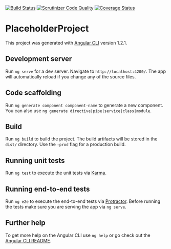 [![Build Status](https://travis-ci.org/Paikz/placeholder-client.svg?branch=master)](https://travis-ci.org/Paikz/placeholder-client)
[![Scrutinizer Code Quality](https://scrutinizer-ci.com/g/Paikz/placeholder-client/badges/quality-score.png?b=master)](https://scrutinizer-ci.com/g/Paikz/placeholder-client/?branch=master)
[![Coverage Status](https://coveralls.io/repos/github/Paikz/placeholder-client/badge.svg?branch=master)](https://coveralls.io/github/Paikz/placeholder-client?branch=master)

# PlaceholderProject

This project was generated with [Angular CLI](https://github.com/angular/angular-cli) version 1.2.1.

## Development server

Run `ng serve` for a dev server. Navigate to `http://localhost:4200/`. The app will automatically reload if you change any of the source files.

## Code scaffolding

Run `ng generate component component-name` to generate a new component. You can also use `ng generate directive|pipe|service|class|module`.

## Build

Run `ng build` to build the project. The build artifacts will be stored in the `dist/` directory. Use the `-prod` flag for a production build.

## Running unit tests

Run `ng test` to execute the unit tests via [Karma](https://karma-runner.github.io).

## Running end-to-end tests

Run `ng e2e` to execute the end-to-end tests via [Protractor](http://www.protractortest.org/).
Before running the tests make sure you are serving the app via `ng serve`.

## Further help

To get more help on the Angular CLI use `ng help` or go check out the [Angular CLI README](https://github.com/angular/angular-cli/blob/master/README.md).
